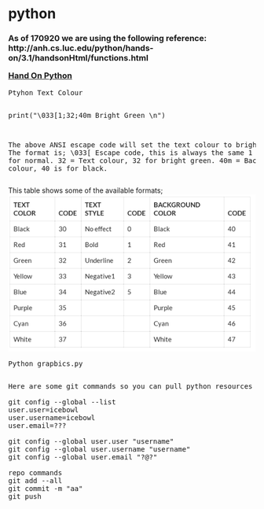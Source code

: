 # python
<h3>
As of 170920 we are using the following reference:
http://anh.cs.luc.edu/python/hands-on/3.1/handsonHtml/functions.html

<a href = "http://anh.cs.luc.edu/python/hands-on/3.1/handsonHtml/functions.html" target = "_blank"> Hand On Python </a>
</h3>
<pre>
Ptyhon Text Colour

print("\033[1;32;40m Bright Green  \n")
 

The above ANSI escape code will set the text colour to bright green. The format is;
\033[  Escape code, this is always the same
1 = Style, 1 for normal.
32 = Text colour, 32 for bright green.
40m = Background colour, 40 is for black.
</pre>
This table shows some of the available formats;
<img src = "python_text_color_codes.png">
</pre>
<pre>
Python grapbics.py

</pre>

<pre>
Here are some git commands so you can pull python resources from this repo

git config --global --list
user.user=icebowl
user.username=icebowl
user.email=???

git config --global user.user "username"
git config --global user.username "username"
git config --global user.email "?@?"

repo commands
git add --all
git commit -m "aa"
git push
</pre>
